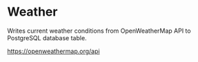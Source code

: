 # Weather
Writes current weather conditions from OpenWeatherMap API to PostgreSQL database table.

https://openweathermap.org/api
